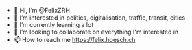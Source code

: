 - 👋 Hi, I’m @FelixZRH
- 👀 I’m interested in politics, digitalisation, traffic, transit, cities
- 🌱 I’m currently learning a lot
- 💞️ I’m looking to collaborate on everything I'm interested in
- 📫 How to reach me https://felix.hoesch.ch

<!---
FelixZRH/FelixZRH is a ✨ special ✨ repository because its `README.md` (this file) appears on your GitHub profile.
You can click the Preview link to take a look at your changes.
--->
